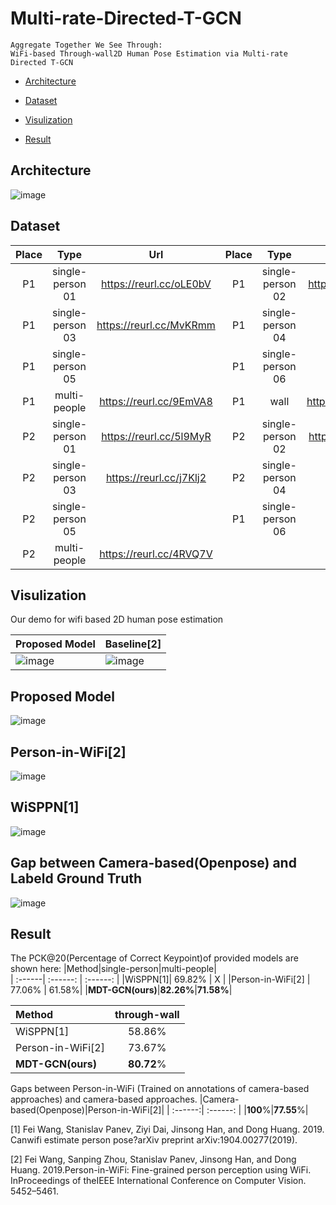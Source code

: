 # Multi-rate-Directed-T-GCN
    Aggregate Together We See Through: 
    WiFi-based Through-wall2D Human Pose Estimation via Multi-rate Directed T-GCN


* [Architecture](#architecture)

* [Dataset](#dataset)

* [Visulization](#visulization)

* [Result](#result)

## Architecture
![image](https://github.com/Multi-rate-Directed-T-GCN/MDT-GCN/blob/master/pic/Architecture.png)

## Dataset
Place | Type | Url | Place | Type | Url
:---:| :---: | :---: | :---:| :---: | :---:
P1 | single-person 01 | https://reurl.cc/oLE0bV | P1 | single-person 02 | https://reurl.cc/E75GNa
P1 | single-person 03 | https://reurl.cc/MvKRmm | P1 | single-person 04 | 
P1 | single-person 05 |  | P1 | single-person 06 | 
P1 | multi-people | https://reurl.cc/9EmVA8 | P1 | wall | https://reurl.cc/WdKDY5
P2 | single-person 01 | https://reurl.cc/5l9MyR | P2 | single-person 02 | https://reurl.cc/62nN3k
P2 | single-person 03 | https://reurl.cc/j7Klj2 | P2 | single-person 04 | 
P2 | single-person 05 |  | P1 | single-person 06 | 
P2 | multi-people | https://reurl.cc/4RVQ7V 


## Visulization
Our demo for wifi based 2D human pose estimation

Proposed Model | Baseline[2]
---|---
![image](https://github.com/fingerk28/MDT-GCN/blob/master/img/proposed_model.gif)|![image](https://github.com/fingerk28/MDT-GCN/blob/master/img/baseline.gif)



Proposed Model
----
![image](https://github.com/Multi-rate-Directed-T-GCN/MDT-GCN/blob/master/pic/MDTGCN.png)

Person-in-WiFi[2]
---
![image](https://github.com/Multi-rate-Directed-T-GCN/MDT-GCN/blob/master/pic/person%20in%20wifi.png)

WiSPPN[1]
---
![image](https://github.com/Multi-rate-Directed-T-GCN/MDT-GCN/blob/master/pic/WiSPPN.png)

Gap between Camera-based(Openpose) and Labeld Ground Truth
---
![image](https://github.com/Multi-rate-Directed-T-GCN/MDT-GCN/blob/master/pic/demo_gap.png)


## Result
The PCK@20(Percentage of Correct Keypoint)of provided models are shown here:
|Method|single-person|multi-people|                       
| :------| :------: | :------: |
|WiSPPN[1]|  69.82%    | X   |
|Person-in-WiFi[2] | 77.06% | 61.58%|
|**MDT-GCN(ours)**|**82.26%**|**71.58%**|

|Method|through-wall|
| :------| :------: |
|WiSPPN[1]|  58.86%    |
|Person-in-WiFi[2] | 73.67%|
|**MDT-GCN(ours)**|**80.72**%|

Gaps between Person-in-WiFi (Trained on annotations of camera-based approaches) and camera-based approaches.
|Camera-based(Openpose)|Person-in-WiFi[2]|
| :------:| :------: |
|**100**%|**77.55**%|

[1] Fei Wang, Stanislav Panev, Ziyi Dai, Jinsong Han, and Dong Huang. 2019. Canwifi estimate person pose?arXiv preprint arXiv:1904.00277(2019).

[2] Fei Wang, Sanping Zhou, Stanislav Panev, Jinsong Han, and Dong Huang. 2019.Person-in-WiFi: Fine-grained person perception using WiFi. InProceedings of theIEEE International Conference on Computer Vision. 5452–5461.
